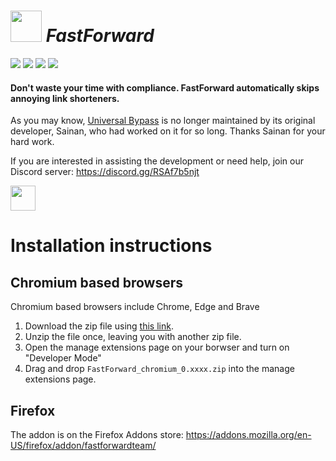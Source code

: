 # [<img src="https://i.ibb.co/bW37fgB/Fast-Forward.png" width="50" />](#) _FastForward_

[<img src="https://badgen.net/github/checks/FastForwardTeam/FastForward?label=Build" />](https://github.com/FastForwardTeam/FastForward/blob/main/.github/workflows/main.yml)
[<img src="https://badgen.net/badge/icon/discord?icon=discord&label=Fast+Forward" />](https://discord.gg/RSAf7b5njt)
[<img src="https://img.shields.io/badge/Chromium-Unstable-e77334" />](https://nightly.link/FastForwardTeam/FastForward/workflows/main/main/FastForward_chromium.zip)
[<img src="https://img.shields.io/badge/Firefox-Unstable-e77334" />](https://nightly.link/FastForwardTeam/FastForward/workflows/main/main/FastForward_firefox.zip)

#### Don't waste your time with compliance. FastForward automatically skips annoying link shorteners.

As you may know, [Universal Bypass](https://github.com/Sainan/Universal-Bypass) is no longer maintained by its original developer, Sainan, who had worked on it for so long.
Thanks Sainan for your hard work.

If you are interested in assisting the development or need help, join our Discord server: https://discord.gg/RSAf7b5njt

[<img src="https://i.ibb.co/X70qCQx/Discord-Logo-Color.png" width="40" />](https://discord.gg/RSAf7b5njt)

# Installation instructions

## Chromium based browsers

Chromium based browsers include Chrome, Edge and Brave

1. Download the zip file using [this link](https://nightly.link/FastForwardTeam/FastForward/workflows/main/main/FastForward_chromium.zip).
2. Unzip the file once, leaving you with another zip file.
3. Open the manage extensions page on your borwser and turn on "Developer Mode"
4. Drag and drop `FastForward_chromium_0.xxxx.zip` into the manage extensions page.

## Firefox

The addon is on the Firefox Addons store: https://addons.mozilla.org/en-US/firefox/addon/fastforwardteam/
